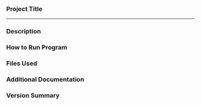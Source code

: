 ### Project Title
---
### Description
### How to Run Program
### Files Used
### Additional Documentation
### Version Summary
